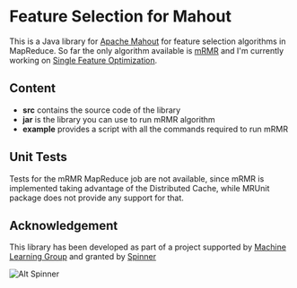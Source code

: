 Feature Selection for Mahout
============================

This is a Java library for [Apache Mahout][1] for feature selection algorithms in MapReduce. So far the only algorithm 
available is [mRMR][2] and I'm currently working on [Single Feature Optimization][3].

Content
-------
* **src** contains the source code of the library
* **jar** is the library you can use to run mRMR algorithm
* **example** provides a script with all the commands required to run mRMR

Unit Tests
----------

Tests for the mRMR MapReduce job are not available, since mRMR is implemented taking advantage of the Distributed Cache, while 
MRUnit package does not provide any support for that.

Acknowledgement
---------------

This library has been developed as part of a project supported by [Machine Learning Group][4] and granted by [Spinner][5]

![Alt Spinner](http://mlg.ulb.ac.be/sites/default/files/3_logo_row.png)

[1]: http://mahout.apache.org/
[2]: http://penglab.janelia.org/papersall/docpdf/2005_TPAMI_FeaSel.pdf
[3]: http://www.cs.cmu.edu/~daria/papers/fslr.pdf
[4]: http://mlg.ulb.ac.be/
[5]: http://www.spinner.it/
